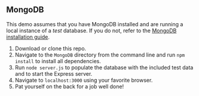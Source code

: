 ## MongoDB

This demo assumes that you have MongoDB installed and are running a local instance of a *test* database. If you do not, refer to the [MongoDB installation guide](http://docs.mongodb.org/getting-started/shell/installation/).

1. Download or clone this repo.
2. Navigate to the `MongoDB` directory from the command line and run `npm install` to install all dependencies.
3. Run `node server.js` to populate the database with the included test data and to start the Express server.
4. Navigate to `localhost:3000` using your favorite browser.
5. Pat yourself on the back for a job well done!